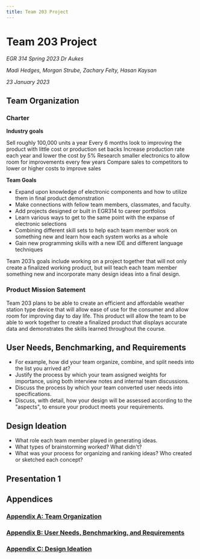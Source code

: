 ```yaml
---
title: Team 203 Project
---
```


# Team 203 Project
_EGR 314 Spring 2023 Dr Aukes_

_Madi Hedges, Morgan Strube, Zachary Felty, Hasan Kaysan_

_23 January 2023_

## Team Organization

### Charter
**Industry goals**

Sell roughly 100,000 units a year
Every 6 months look to improving the product with little cost or production set backs
Increase production rate each year and lower the cost by 5%
Research smaller electronics to allow room for improvements every few years
Compare sales to competitors to lower or higher costs to improve sales

**Team Goals**

* Expand upon knowledge of  electronic components and how to utilize them in final product demonstration
* Make connections with fellow team members, classmates, and faculty. 
* Add projects designed or built in EGR314 to career portfolios 
* Learn various ways to get to the same point with the expanse of electronic selections
* Combining different skill sets to help each team member work on something new and learn how each system works as a whole
* Gain new programming skills with a new IDE and different language techniques


Team 203’s goals include working on a project together that will not only create a finalized working product, but will teach each team member something new and incorporate many design ideas into a final design.

### Product Mission Satement
Team 203 plans to be able to create an efficient and affordable weather station type device that will allow ease of use for the consumer and allow room for improving day to day life. This product will allow the team to be able to work together to create a finalized product that displays accurate data and demonstrates the skills learned throughout the course.

## User Needs, Benchmarking, and Requirements
* For example, how did your team organize, combine, and split needs into the list you arrived at? 
* Justify the process by which your team assigned weights for importance, using both interview notes and internal team discussions.
* Discuss the process by which your team converted user needs into specifications.
* Discuss, with detail, how your design will be assessed according to the "aspects", to ensure your product meets your requirements.


## Design Ideation
* What role each team member played in generating ideas.
* What types of brainstorming worked? What didn't?
* What was your process for organizing and ranking ideas? Who created or sketched each concept?

## Presentation 1

## Appendices

### [Appendix A: Team Organization](/TOA)

### [Appendix B: User Needs, Benchmarking, and Requirements](/UNBRA)

### [Appendix C: Design Ideation](/DIA)
